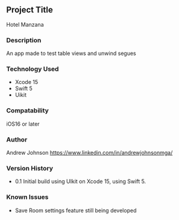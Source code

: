 ## Project Title
Hotel Manzana 

### Description
An app made to test table views and unwind segues

### Technology Used
- Xcode 15
- Swift 5
- Uikit

### Compatability 
iOS16 or later

### Author
Andrew Johnson
https://www.linkedin.com/in/andrewjohnsonmga/


### Version History
- 0.1 
Initial build using UIkit on Xcode 15, using Swift 5.

### Known Issues
- Save Room settings feature still being developed



